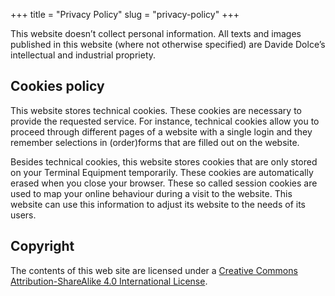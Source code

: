 +++
title = "Privacy Policy"
slug = "privacy-policy"
+++


This website doesn’t collect personal information. All texts and images published in this website (where not otherwise specified) are Davide Dolce’s intellectual and industrial propriety.

## Cookies policy

This website stores technical cookies. These cookies are necessary to provide the requested service. For instance, technical cookies allow you to proceed through different pages of a website with a single login and they remember selections in (order)forms that are filled out on the website.

Besides technical cookies, this website stores cookies that are only stored on your Terminal Equipment temporarily. These cookies are automatically erased when you close your browser. These so called session cookies are used to map your online behaviour during a visit to the website. This website can use this information to adjust its website to the needs of its users.

## Copyright

The contents of this web site are licensed under a [Creative Commons Attribution-ShareAlike 4.0 International License](http://creativecommons.org/licenses/by-sa/4.0/deed.en_US).